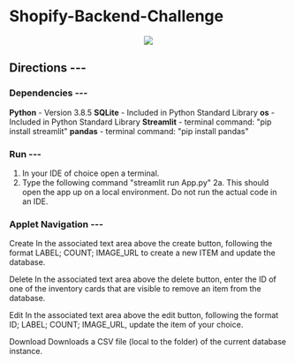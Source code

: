 # Shopify-Backend-Challenge
<center><img src='https://user-images.githubusercontent.com/27745342/168490746-6bd1247a-e0b1-4047-9422-50d6ec75f9de.png'></center>

## Directions ---
### Dependencies ---
**Python** - Version 3.8.5
**SQLite** - Included in Python Standard Library
**os** - Included in Python Standard Library
**Streamlit** - terminal command: "pip install streamlit"
**pandas** - terminal command: "pip install pandas"

### Run ---
1. In your IDE of choice open a terminal. 
2. Type the following command "streamlit run App.py"
  2a. This should open the app up on a local environment. Do not run the actual code in an IDE.

### Applet Navigation ---
Create
  In the associated text area above the create button, following the format LABEL; COUNT; IMAGE_URL to create a new ITEM and update the database.

Delete
  In the associated text area above the delete button, enter the ID of one of the inventory cards that are visible to remove an item from the database.

Edit
  In the associated text area above the edit button, following the format ID; LABEL; COUNT; IMAGE_URL, update the item of your choice.

Download
  Downloads a CSV file (local to the folder) of the current database instance.

